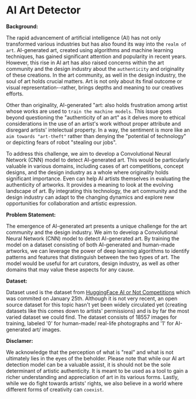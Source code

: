 # AI Art Detector

**Background:**

The rapid advancement of artificial intelligence (AI) has not only transformed various industries but has also found its way into the `realm of art`. AI-generated art, created using algorithms and machine learning techniques, has gained significant attention and popularity in recent years. However, this rise in AI art has also raised concerns within the art community and the design industry about the `authenticity` and originality of these creations. In the art community, as well in the design industry, the soul of art holds crucial matters. Art is not only about its final outcome or visual representation--rather, brings depths and meaning to our creatives efforts. 

Other than originality, AI-generated "art: also holds frustration among artist whose works are used to `train the machine models`. This issue goes beyond questioning the "authenticity of an art" as it delves more to ethical considerations in the use of an artist's work without proper attribute and disregard artists' intelectual property. In a way, the sentiment is more like an `aim towards "art-theft"` rather than denying the "potential of technology" or depicting fears of robot "stealing our jobs". 

To address this challenge, we aim to develop a Convolutional Neural Network (CNN) model to detect AI-generated art. This would be particularly valuable in various domains, including cases of art competitions, concept designs, and the design industry as a whole where originality holds significant importance. Even can help AI artists themselves in evaluating the authenticity of artworks. It provides a meaning to look at the evolving landscape of art. By integrating this technology, the art community and the design industry can adapt to the changing dynamics and explore new opportunities for collaboration and artistic expression.

**Problem Statement:**

The emergence of AI-generated art presents a unique challenge for the art community and the design industry. We aim to develop a Convolutional Neural Network (CNN) model to detect AI-generated art. By training the model on a dataset consisting of both AI-generated and human-made artworks, we can leverage the power of deep learning algorithms to identify patterns and features that distinguish between the two types of art. The model would be useful for art curators, design industry, as well as other domains that may value these aspects for any cause. 


**Dataset:**

Dataset used is the dataset from [HuggingFace AI or Not Competitions](https://huggingface.co/datasets/competitions/aiornot) which was commited on January 25th. Although it is not very recent, an open source dataset for this topic hasn't yet been widely circulated yet (creating datasets like this comes down to artists' permissions) and is by far the most varied dataset we could find. The dataset consists of 18557 images for training, labeled '0' for human-made/ real-life photographs and '1' for AI-generated art/ images. 

**Disclamer:**

We acknowledge that the perception of what is "real" and what is not ultimately lies in the eyes of the beholder. Please note that while our AI art detection model can be a valuable assist, it is should not be the sole determinant of artistic authenticity. It is meant to be used as a tool to gain a richer understanding and appreciation of art in its various forms. Lastly, while we do fight towards artists' rights, we also believe in a world where different forms of creativity can `coexist`.